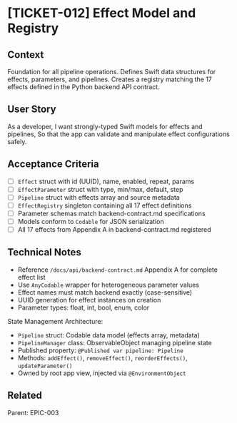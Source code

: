 # [TICKET-012] Effect Model and Registry

## Context
Foundation for all pipeline operations. Defines Swift data structures for effects, parameters, and pipelines. Creates a registry matching the 17 effects defined in the Python backend API contract.

## User Story
As a developer,
I want strongly-typed Swift models for effects and pipelines,
So that the app can validate and manipulate effect configurations safely.

## Acceptance Criteria
- [ ] `Effect` struct with id (UUID), name, enabled, repeat, params
- [ ] `EffectParameter` struct with type, min/max, default, step
- [ ] `Pipeline` struct with effects array and source metadata
- [ ] `EffectRegistry` singleton containing all 17 effect definitions
- [ ] Parameter schemas match backend-contract.md specifications
- [ ] Models conform to `Codable` for JSON serialization
- [ ] All 17 effects from Appendix A in backend-contract.md registered

## Technical Notes
- Reference `/docs/api/backend-contract.md` Appendix A for complete effect list
- Use `AnyCodable` wrapper for heterogeneous parameter values
- Effect names must match backend exactly (case-sensitive)
- UUID generation for effect instances on creation
- Parameter types: float, int, bool, enum, color

State Management Architecture:
- `Pipeline` struct: Codable data model (effects array, metadata)
- `PipelineManager` class: ObservableObject managing pipeline state
- Published property: `@Published var pipeline: Pipeline`
- Methods: `addEffect()`, `removeEffect()`, `reorderEffects()`, `updateParameter()`
- Owned by root app view, injected via `@EnvironmentObject`

## Related
Parent: EPIC-003
